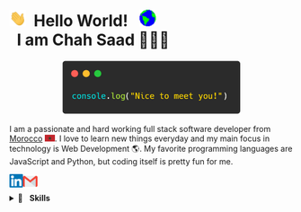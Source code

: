 # <img alt="Hi" width="30px" src="https://github.com/theonlysaad/theonlysaad/blob/main/assets/Hi.gif?raw=true" /> &nbsp;Hello World! &nbsp; <img alt="Earth" width="30px" src="https://github.com/theonlysaad/theonlysaad/blob/main/assets/Earth.gif?raw=true" /> <br/> &nbsp; I am Chah Saad 👨🏻‍💻

<p align="center">
<img alt="Jhoan Zamora | Gmail" width="320px" src="https://github.com/theonlysaad/theonlysaad/blob/main/assets/GreetingWhiteCrop.png?raw=true" />
</p>

I am a passionate and hard working full stack software developer from [Morocco](https://www.google.com/maps/place/Maroc/@31.7782655,-9.790777,7z/data=!3m1!4b1!4m6!3m5!1s0xd0b88619651c58d:0xd9d39381c42cffc3!8m2!3d31.791702!4d-7.09262!16zL20vMDR3Z2g?entry=ttu) <img alt="MoroccanFlag" width="18px" src="https://github.com/theonlysaad/theonlysaad/blob/main/assets/morocco.svg" />. I love to learn new things everyday and my main focus in technology is Web Development 🌎. My favorite programming languages are JavaScript and Python, but coding itself is pretty fun for me.

 <a href="https://www.linkedin.com/in/chah-saad-14a748216/">
    <img align="left" alt="Chah Saad | Linkedin" width="24px" src="https://github.com/theonlysaad/theonlysaad/blob/main/assets/Linkedin.svg" />
  </a>


  <a href="mailto:saadchah.04@gmail.com">
    <img align="left" alt="Chah Saad | Gmail" width="26px" src="https://github.com/theonlysaad/theonlysaad/blob/main/assets/Gmail.svg" />
  </a>

<br/>
<br/>
<details>
	<summary>🔎&nbsp;&nbsp;&nbsp;<b>Skills</b></summary>
	<br/>
<img src = "https://img.shields.io/badge/-HTML5-E34F26?style=flat&logo=html5&logoColor=white">
<img src = "https://img.shields.io/badge/-CSS3-1572B6?style=flat&logo=css3&logoColor=white">
<img src="https://img.shields.io/badge/-JavaScript-eed718?style=flat&logo=javascript&logoColor=ffffff">
<img src="https://img.shields.io/badge/-Bootstrap-563D7C?style=flat&logo=bootstrap&logoColor=white">
<img src="https://img.shields.io/badge/-Sass-cc6699?style=flat&logo=sass&logoColor=ffffff">
<img src="https://img.shields.io/badge/-React-000000?style=flat&logo=react&logoColor=00c8ff">
<img src="https://img.shields.io/badge/Node.js-43853D?style=flat&logo=node.js&logoColor=white">
<img src="https://img.shields.io/badge/Python-3776AB?style=flat&logo=python&logoColor=white">
<img src="https://img.shields.io/badge/-MySQL-F29111?style=flat&logo=mysql&logoColor=FFFFFF">
<img src="https://img.shields.io/badge/C-00599C?style=flat&logo=c&logoColor=white">
<img src="https://img.shields.io/badge/-Firebase-FFA611?style=flat&logo=firebase&logoColor=FFFFFF">
<img src="http://img.shields.io/badge/-Git-F1502F?style=flat&logo=git&logoColor=FFFFFF">
<img src="http://img.shields.io/badge/-Github-000000?style=flat&logo=github&logoColor=FFFFFF">
<img src="http://img.shields.io/badge/-VS%20Code-007ACC?style=flat&logo=visual%20studio%20code&logoColor=white">

</details>
